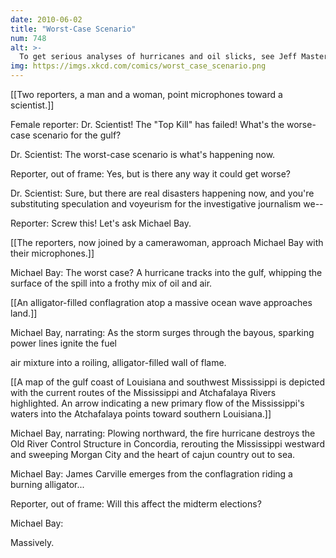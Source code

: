 ```yaml
---
date: 2010-06-02
title: "Worst-Case Scenario"
num: 748
alt: >-
  To get serious analyses of hurricanes and oil slicks, see Jeff Masters' blog. To get serious discussions of worst-case scenario thinking, see Bruce Schneier's blog. To get enough Vitamin D, don't read any blogs and go outside instead.
img: https://imgs.xkcd.com/comics/worst_case_scenario.png
---
```

[[Two reporters, a man and a woman, point microphones toward a scientist.]]

Female reporter: Dr. Scientist! The "Top Kill" has failed! What's the worse-case scenario for the gulf?

Dr. Scientist: The worst-case scenario is what's happening now.

Reporter, out of frame: Yes, but is there any way it could get worse?

Dr. Scientist: Sure, but there are real disasters happening now, and you're substituting speculation and voyeurism for the investigative journalism we--

Reporter: Screw this! Let's ask Michael Bay.

[[The reporters, now joined by a camerawoman, approach Michael Bay with their microphones.]]

Michael Bay: The worst case? A hurricane tracks into the gulf, whipping the surface of the spill into a frothy mix of oil and air.

[[An alligator-filled conflagration atop a massive ocean wave approaches land.]]

Michael Bay, narrating: As the storm surges through the bayous, sparking power lines ignite the fuel

air mixture into a roiling, alligator-filled wall of flame.

[[A map of the gulf coast of Louisiana and southwest Mississippi is depicted with the current routes of the Mississippi and Atchafalaya Rivers highlighted. An arrow indicating a new primary flow of the Mississippi's waters into the Atchafalaya points toward southern Louisiana.]]

Michael Bay, narrating: Plowing northward, the fire hurricane destroys the Old River Control Structure in Concordia, rerouting the Mississippi westward and sweeping Morgan City and the heart of cajun country out to sea.

Michael Bay: James Carville emerges from the conflagration riding a burning alligator...

Reporter, out of frame: Will this affect the midterm elections?

Michael Bay: 

Massively.

